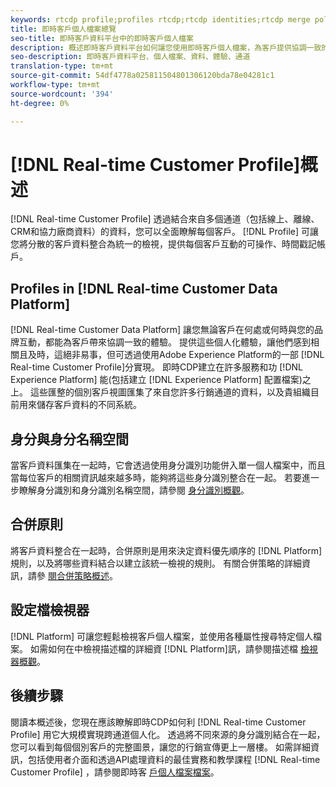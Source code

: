 ```yaml
---
keywords: rtcdp profile;profiles rtcdp;rtcdp identities;rtcdp merge policies;real-time customer profile
title: 即時客戶個人檔案總覽
seo-title: 即時客戶資料平台中的即時客戶個人檔案
description: 概述即時客戶資料平台如何讓您使用即時客戶個人檔案，為客戶提供協調一致的相關體驗。
seo-description: 即時客戶資料平台、個人檔案、資料、體驗、通道
translation-type: tm+mt
source-git-commit: 54df4778a025811504801306120bda78e04281c1
workflow-type: tm+mt
source-wordcount: '394'
ht-degree: 0%

---
```



# [!DNL Real-time Customer Profile]概述

[!DNL Real-time Customer Profile] 透過結合來自多個通道（包括線上、離線、CRM和協力廠商資料）的資料，您可以全面瞭解每個客戶。 [!DNL Profile] 可讓您將分散的客戶資料整合為統一的檢視，提供每個客戶互動的可操作、時間戳記帳戶。

## Profiles in [!DNL Real-time Customer Data Platform]

[!DNL Real-time Customer Data Platform] 讓您無論客戶在何處或何時與您的品牌互動，都能為客戶帶來協調一致的體驗。 提供這些個人化體驗，讓他們感到相關且及時，這絕非易事，但可透過使用Adobe Experience Platform的一部 [!DNL Real-time Customer Profile]分實現。 即時CDP建立在許多服務和功 [!DNL Experience Platform] 能(包括建立 [!DNL Experience Platform] 配置檔案)之上。 這些匯整的個別客戶視圖匯集了來自您許多行銷通道的資料，以及貴組織目前用來儲存客戶資料的不同系統。

## 身分與身分名稱空間

當客戶資料匯集在一起時，它會透過使用身分識別功能併入單一個人檔案中，而且當每位客戶的相關資訊越來越多時，能夠將這些身分識別整合在一起。 若要進一步瞭解身分識別和身分識別名稱空間，請參閱 [身分識別概觀](/help/rtcdp/profile/identities-overview.md)。

## 合併原則

將客戶資料整合在一起時，合併原則是用來決定資料優先順序的 [!DNL Platform] 規則，以及將哪些資料結合以建立該統一檢視的規則。 有關合併策略的詳細資訊，請參 [閱合併策略概述](/help/rtcdp/profile/merge-policies.md)。

## 設定檔檢視器

[!DNL Platform] 可讓您輕鬆檢視客戶個人檔案，並使用各種屬性搜尋特定個人檔案。 如需如何在中檢視描述檔的詳細資 [!DNL Platform]訊，請參閱描述檔 [檢視器概觀](/help/rtcdp/profile/profile-viewer.md)。

## 後續步驟

閱讀本概述後，您現在應該瞭解即時CDP如何利 [!DNL Real-time Customer Profile] 用它大規模實現跨通道個人化。 透過將不同來源的身分識別結合在一起，您可以看到每個個別客戶的完整圖景，讓您的行銷宣傳更上一層樓。 如需詳細資訊，包括使用者介面和透過API處理資料的最佳實務和教學課程 [!DNL Real-time Customer Profile] ，請參閱即時客 [戶個人檔案檔案](../../profile/home.md)。